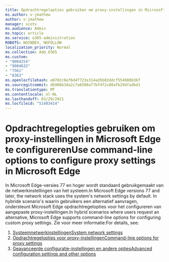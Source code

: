 ```yaml
---
title: Opdrachtregelopties gebruiken om proxy-instellingen in Microsoft Edge te configureren
ms.author: v-jmathew
author: v-jmathew
manager: scotv
ms.audience: Admin
ms.topic: article
ms.service: o365-administration
ROBOTS: NOINDEX, NOFOLLOW
localization_priority: Normal
ms.collection: Adm_O365
ms.custom:
- "9004254"
- "9004632"
- "7561"
- "8363"
ms.openlocfilehash: e8702c6ef6d4f723e314ad5b82ddcf554988b36f
ms.sourcegitcommit: db908b3da2c7a6508a77bf4f2c80afb294fadbd1
ms.translationtype: MT
ms.contentlocale: nl-NL
ms.lasthandoff: 03/29/2021
ms.locfileid: "51403414"
---
```

# <a name="use-command-line-options-to-configure-proxy-settings-in-microsoft-edge"></a><span data-ttu-id="e786e-102">Opdrachtregelopties gebruiken om proxy-instellingen in Microsoft Edge te configureren</span><span class="sxs-lookup"><span data-stu-id="e786e-102">Use command-line options to configure proxy settings in Microsoft Edge</span></span>

<span data-ttu-id="e786e-103">In Microsoft Edge-versies 77 en hoger wordt standaard gebruikgemaakt van de netwerkinstellingen van het systeem.</span><span class="sxs-lookup"><span data-stu-id="e786e-103">In Microsoft Edge versions 77 and later, the network stack uses the system's network settings by default.</span></span> <span data-ttu-id="e786e-104">In hybride scenario's waarin gebruikers een alternatief aanvragen, ondersteunt Microsoft Edge opdrachtregelopties voor het configureren van aangepaste proxy-instellingen.</span><span class="sxs-lookup"><span data-stu-id="e786e-104">In hybrid scenarios where users request an alternative, Microsoft Edge supports command-line options for configuring custom proxy settings.</span></span> <span data-ttu-id="e786e-105">Zie voor meer informatie:</span><span class="sxs-lookup"><span data-stu-id="e786e-105">For details, see:</span></span>

1. [<span data-ttu-id="e786e-106">Systeemnetwerkinstellingen</span><span class="sxs-lookup"><span data-stu-id="e786e-106">System network settings</span></span>](https://go.microsoft.com/fwlink/?linkid=2133962)
2. [<span data-ttu-id="e786e-107">Opdrachtregelopties voor proxy-instellingen</span><span class="sxs-lookup"><span data-stu-id="e786e-107">Command-line options for proxy settings</span></span>](https://go.microsoft.com/fwlink/?linkid=2134292)
3. [<span data-ttu-id="e786e-108">Geavanceerde configuratie-instellingen en andere opties</span><span class="sxs-lookup"><span data-stu-id="e786e-108">Advanced configuration settings and other options</span></span>](https://go.microsoft.com/fwlink/?linkid=2134293)
